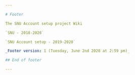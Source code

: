 ```yaml
---

# Footer

The SNU Account setup project Wiki

`SNU - 2018-2020`

`SNU Account setup - 2019-2020`

_Footer version: 1 (Tuesday, June 2nd 2020 at 2:59 pm)_

## End of footer

---
```

